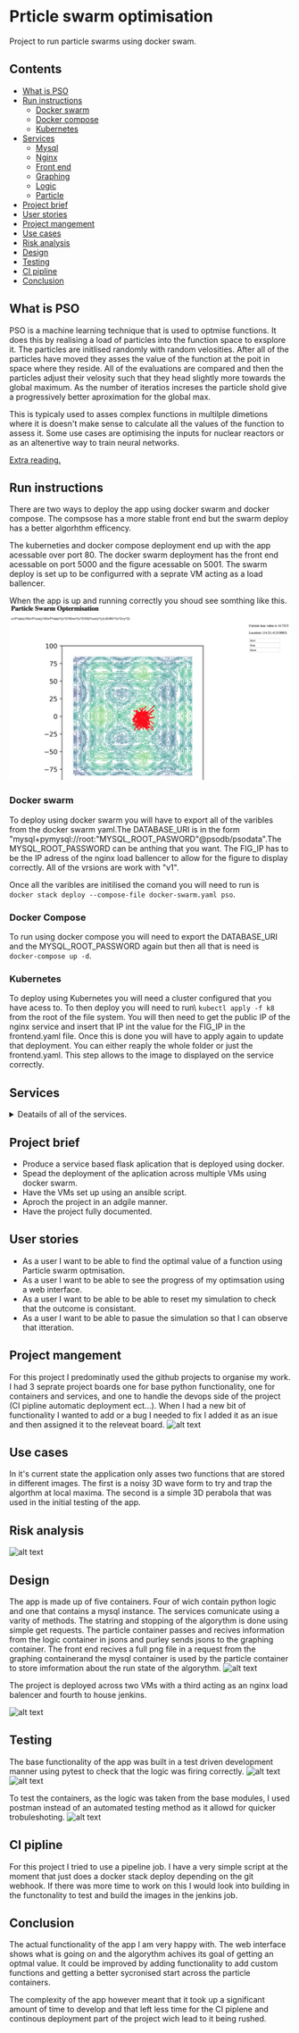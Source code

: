 # Prticle swarm optimisation

Project to run particle swarms using docker swam.

## Contents
* [What is PSO](#PSO)
* [Run instructions](#Run_instructions)
  - [Docker swarm](#RDS)
  - [Docker compose](#RDC)
  - [Kubernetes](#k8)
* [Services](#services)
  - [Mysql](#mysql)
  - [Nginx](#nginx)
  - [Front end](#frontend)
  - [Graphing](#graphing)
  - [Logic](#logic)
  - [Particle](#particle)
* [Project brief](#PB)
* [User stories](#User_Stories)
* [Project mangement](#PM)
* [Use cases](#Use_cases)
* [Risk analysis](#Risk)
* [Design](#Design)
* [Testing](#Testing)
* [CI pipline](#CI)
* [Conclusion](#Conclusion)

<a name="PSO"></a>
## What is PSO

PSO is a machine learning technique that is used to optmise functions. It does this by realising a load of particles into the function space to exsplore it. The particles are initlised randomly with random velosities. After all of the particles have moved they asses the value of the function at the poit in space where they reside. All of the evaluations are compared and then the particles adjust their velosity such that they head slightly more towards the global maximum. As the number of iteratios increses the particle shold give a progressively better aproximation for the global max.

This is typicaly used to asses complex functions in multilple dimetions where it is doesn't make sense to calculate all the values of the function to assess it. Some use cases are optimising the inputs for nuclear reactors or as an altenertive way to train neural networks.

[Extra reading.](https://en.wikipedia.org/wiki/Particle_swarm_optimization)

<a name="Run_instructions"></a>
## Run instructions

There are two ways to deploy the app using docker swarm and docker compose. The compsose has a more stable front end but the swarm deploy has a better algorhthm efficency.

The kuberneties and docker compose deployment end up with the app acessable over port 80. The docker swarm deployment has the front end acessable on port 5000 and the figure acessable on 5001. The swarm deploy is set up to be configurred with a seprate VM acting as a load ballencer.

When the app is up and running correctly you shoud see somthing like this.
![alt text](Media/web_app.png)

<a name="RDS"></a>
### Docker swarm
To deploy using docker swarm you will have to export all of the varibles from the docker swarm yaml.The DATABASE_URI is in the form "mysql+pymysql://root:"MYSQL_ROOT_PASWORD"@psodb/psodata".The MYSQL_ROOT_PASSWORD can be anthing that you want. The FIG_IP has to be the IP adress of the nginx load ballencer to allow for the figure to display correctly. All of the vrsions are work with "v1".

Once all the varibles are initilised the comand you will need to run is\
```docker stack deploy --compose-file docker-swarm.yaml pso```.

<a name="RDC"></a>
### Docker Compose
To run using docker compose you will need to export the DATABASE_URI and the MYSQL_ROOT_PASSWORD again but then all that is need is\
```docker-compose up -d```.

<a name="k8"></a>
### Kubernetes
To deploy using Kubernetes you will need a cluster configured that you have acess to. To then deploy you will need to run\ 
```kubectl apply -f k8```\
from the root of the file system. You will then need to get the public IP of the nginx service and insert that IP int the value for the FIG_IP in the frontend.yaml file. Once this is done you will have to apply again to update that deployment. You can either reaply the whole folder or just the frontend.yaml. This step allows to the image to displayed on the service correctly.  

<a name="services"></a>
## Services
<details>
	<summary>Deatails of all of the services.</summary>

	<a name="mysql"></a>

	### Mysql
	
	Simple Mysql container with the data structure needed already confiured to track the progression of the itterations. Also contains all of the flags that crontrool the run flags.

	<a name="nginx"></a>

	### Nginx

	Nginx container to act as a load ballencer to the various other services only exposing the front end and pade that the figure is displayed on so it can be pulled by the html code.

	<a name="frontend"></a>

	### Front end
	Faslk aplication that displays the progress of the algorythm along with 3 buttons. These provide start, stop, and reset functionality.

	<a name="graphing"></a>

	### Graphing service
	Service that uses [numpy](https://numpy.org) and [matplotlib](https://matplotlib.org) to generate a base contoure plot of the function being used. The location of the particles and their veloicites are recived in a post request from the particle service once it has completed an itteration. This data is then used to overlay the particles onto the contour plot and serve this up as a png file on the \figure page.

	<a name="logic"></a>

	### Logic

	Service to asess the overal progress of the algroythim. It recives the locations of all the particels in a json from the particle service. Once recived the function is evaluated at the location of all of the particles. These values are compared to the current global maximum pulled from the databse. If a value is greater the value of the database is updated to reflect that if not the previous value is entered again. At the end of iterating through the particles the current postion of the global maximum is sent back to the particle service.

	<a name="particle"></a>

	### Particle

	This is the core service of the algorythm. It controls all of the logic for the particles. Once triggered the service checks to see if the particles for the dimulation have been generated correctly and if they haven't it generates them. Once the particles have been sucessfully genrated a run loop is entered that is dependent on a flag stored in the database. In this loop the particles are moved and then their values are sent off the relevant services. When the global max location is recived the veloicity of all of the particles is updated to move slightly more towards it. This loop will contiue untill the run flag is updated in the databse. As the itterations increase all of the particles should converge on the global maximum found by the algorythm due to the drag on the particles.

</details>

<a name="PB"></a>
## Project brief
* Produce a service based flask aplication that is deployed using docker.
* Spead the deployment of the aplication across multiple VMs using docker swarm.
* Have the VMs set up using an ansible script.
* Aproch the project in an adgile manner.
* Have the project fully documented.

<a name="User_Stories"></a>
## User stories
* As a user I want to be able to find the optimal value of a function using Particle swarm optmisation.
* As a user I want to be able to see the progress of my optimsation using a web interface.
* As a user I want to be able to be able to reset my simulation to check that the outcome is consistant.
* As a user I want to be able to pasue the simulation so that I can observe that itteration.

<a name="PM"></a>
## Project mangement
For this project I predominatly used the github projects to organise my work. I had 3 seprate project boards one for base python functionality, one for containers and services, and one to handle the devops side of the project (CI pipline automatic deployment ect...). When I had a new bit of functionality I wanted to add or a bug I needed to fix I added it as an isue and then assigned it to the releveat board.
![alt text](Media/Git%20project.png)

<a name="Use_Cases"></a>
## Use cases
In it's current state the application only asses two functions that are stored in different images. The first is a noisy 3D wave form to try and trap the algorthm at local maxima. The second is a simple 3D perabola that was used in the initial testing of the app.

<a name="Risk"></a>
## Risk analysis
![alt text](Media/Screenshot%202020-04-06%20at%2008.28.14.png)

<a name="Design"></a>
## Design
The app is made up of five containers. Four of wich contain python logic and one that contains a mysql instance. The services comunicate using a varity of methods. The statring and stopping of the algorythm is done using simple get requests. The particle container passes and recives information from the logic container in jsons and purley sends jsons to the graphing container. The front end recives a full png file in a request from the graphing containerand the mysql container is used by the particle container to store imformation about the run state of the algorythm.
![alt text](Media/Service%20layout.png)

The project is deployed across two VMs with a third acting as an nginx load balencer and fourth to house jenkins.

![alt text](Media/VM%20layout.png)
<a name="Testing"></a>
## Testing
The base functionality of the app was built in a test driven development manner using pytest to check that the logic was firing correctly.
![alt text](Media/particle%20test.png)
![alt text](Media/logic%20test.png)

To test the containers, as the logic was taken from the base modules, I used postman instead of an automated testing method as it allowd for quicker trobuleshoting.
![alt text](Media/Postman.png)

<a name="CI"></a>
## CI pipline 
For this project I tried to use a pipeline job. I have a very simple script at the moment that just does a docker stack deploy depending on the git webhook. If there was more time to work on this I would look into building in the functonality to test and build the images in the jenkins job.

<a name="Conclusion"></a>
## Conclusion
The actual functionality of the app I am very happy with. The web interface shows what is going on and the algorythm achives its goal of getting an optmal value. It could be improved by adding functionality to add custom functions and getting a better sycronised start across the particle containers.

The complexity of the app however meant that it took up a significant amount of time to develop and that left less time for the CI piplene and continous deployment part of the project wich lead to it being rushed.
